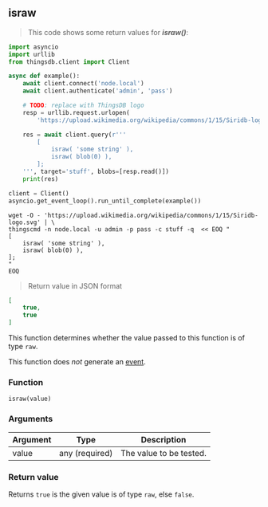 ## israw

> This code shows some return values for ***israw()***:

```python
import asyncio
import urllib
from thingsdb.client import Client

async def example():
    await client.connect('node.local')
    await client.authenticate('admin', 'pass')

    # TODO: replace with ThingsDB logo
    resp = urllib.request.urlopen(
        'https://upload.wikimedia.org/wikipedia/commons/1/15/Siridb-logo.svg')

    res = await client.query(r'''
        [
            israw( 'some string' ),
            israw( blob(0) ),
        ];
    ''', target='stuff', blobs=[resp.read()])
    print(res)

client = Client()
asyncio.get_event_loop().run_until_complete(example())
```

```shell
wget -O - 'https://upload.wikimedia.org/wikipedia/commons/1/15/Siridb-logo.svg' | \
thingscmd -n node.local -u admin -p pass -c stuff -q  << EOQ "
[
    israw( 'some string' ),
    israw( blob(0) ),
];
"
EOQ
```

> Return value in JSON format

```json
[
    true,
    true
]
```

This function determines whether the value passed to this function is of
type `raw`.

This function does *not* generate an [event](#events).

### Function
`israw(value)`

### Arguments
Argument | Type | Description
-------- | ---- | -----------
value | any (required) | The value to be tested.

### Return value
Returns `true` is the given value is of type `raw`, else `false`.
